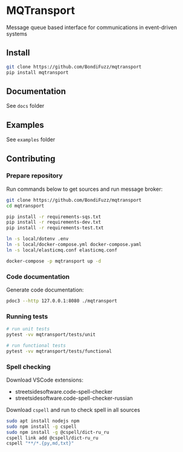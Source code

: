 # MQTransport

Message queue based interface for communications in event-driven systems

## Install

```bash
git clone https://github.com/BondiFuzz/mqtransport
pip install mqtransport
```

## Documentation

See `docs` folder

## Examples

See `examples` folder

## Contributing

### Prepare repository

Run commands below to get sources and run message broker:

```bash
git clone https://github.com/BondiFuzz/mqtransport
cd mqtransport

pip install -r requirements-sqs.txt
pip install -r requirements-dev.txt
pip install -r requirements-test.txt

ln -s local/dotenv .env
ln -s local/docker-compose.yml docker-compose.yaml
ln -s local/elasticmq.conf elasticmq.conf

docker-compose -p mqtransport up -d
```

### Code documentation

Generate code documentation:

```bash
pdoc3 --http 127.0.0.1:8080 ./mqtransport
```

### Running tests

```bash
# run unit tests
pytest -vv mqtransport/tests/unit

# run functional tests
pytest -vv mqtransport/tests/functional
```

### Spell checking

Download VSCode extensions:
- streetsidesoftware.code-spell-checker
- streetsidesoftware.code-spell-checker-russian

Download `cspell` and run to check spell in all sources

```bash
sudo apt install nodejs npm
sudo npm install -g cspell
sudo npm install -g @cspell/dict-ru_ru
cspell link add @cspell/dict-ru_ru
cspell "**/*.{py,md,txt}"
```
